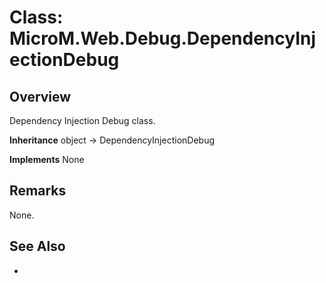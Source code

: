 # Class: MicroM.Web.Debug.DependencyInjectionDebug
## Overview
Dependency Injection Debug class.

**Inheritance**
object -> DependencyInjectionDebug

**Implements**
None

## Remarks
None.

## See Also
-